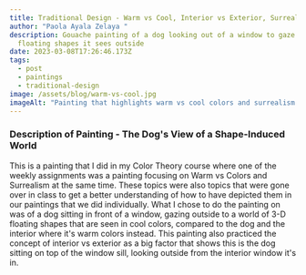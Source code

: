 ```yaml
---
title: Traditional Design - Warm vs Cool, Interior vs Exterior, Surrealism
author: "Paola Ayala Zelaya "
description: Gouache painting of a dog looking out of a window to gaze at the
  floating shapes it sees outside
date: 2023-03-08T17:26:46.173Z
tags:
  - post
  - paintings
  - traditional-design
image: /assets/blog/warm-vs-cool.jpg
imageAlt: "Painting that highlights warm vs cool colors and surrealism "
---
```

### D﻿escription of Painting - The Dog's View of a Shape-Induced World

T﻿his is a painting that I did in my Color Theory course where one of the weekly assignments was a painting focusing on Warm vs Colors and Surrealism at the same time. These topics were also topics that were gone over in class to get a better understanding of how to have depicted them in our paintings that we did individually. What I chose to do the painting on was of a dog sitting in front of a window, gazing outside to a world of 3-D floating shapes that are seen in cool colors, compared to the dog and the interior where it's warm colors instead. This painting also practiced the concept of interior vs exterior as a big factor that shows this is the dog sitting on top of the window sill, looking outside from the interior window it's in.